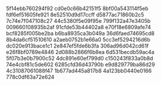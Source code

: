 5f14ebb760294f92
cd0e0c66b42151f5
8bf00a543114f5eb
fdf6ef51605fe921
8e52510d9d17ccff
d5877ac71860b2c5
7c74e7f047108c27
44c5380f5e09f95e
799f132a47e3405b
009660108935b2af
91cfde53b44402a8
e70f18e6809afe74
bcf8285f005be2ba
b6ba8935ca3b049a
36d6faed74695cd8
8b4da6cf51510610
a2aeb0752b1e66a0
5cc3ef5294216d6b
dc020e913bace1c1
2e847ef5fde6b3fa
306ad96d042cd61f
e26f8bf0789e4846
2d088b2866f6b8ea
6d531becdb59ac4a
5f07b3e0b7900c52
4dc891e60ef799d0
c150243f833a0b8d
74e4cbf81c5de602
6285cfd36d43790b
e9d829779ba86d29
4c31087061088f47
1b677ad445a817b8
4a123bb0440e0166
778c0df63a72e624
